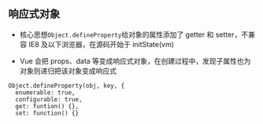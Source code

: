 ## 响应式对象

- 核心思想`Object.defineProperty`给对象的属性添加了 getter 和 setter，不兼容 IE8 及以下浏览器，在源码开始于 initState(vm)

- Vue 会把 props、data 等变成响应式对象，在创建过程中，发现子属性也为对象则递归把该对象变成响应式

```
Object.defineProperty(obj, key, {
  enumerable: true,
  configurable: true,
  get: funtion() {},
  set: function() {}
```
